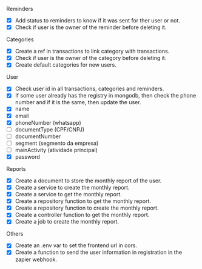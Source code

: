 Reminders

- [x] Add status to reminders to know if it was sent for ther user or not.
- [x] Check if user is the owner of the reminder before deleting it.

Categories

- [x] Create a ref in transactions to link category with transactions.
- [x] Check if user is the owner of the category before deleting it.
- [x] Create default categories for new users.

User

- [x] Check user id in all transactions, categories and reminders.
- [x] If some user already has the registry in mongodb, then check the phone number and if it is the same, then update the user.
- [x] name
- [x] email
- [x] phoneNumber (whatsapp)
- [ ] documentType (CPF/CNPJ)
- [ ] documentNumber
- [ ] segment (segmento da empresa)
- [ ] mainActivity (atividade principal)
- [x] password

Reports

- [x] Create a document to store the monthly report of the user.
- [x] Create a service to create the monthly report.
- [x] Create a service to get the monthly report.
- [x] Create a repository function to get the monthly report.
- [x] Create a repository function to create the monthly report.
- [x] Create a controller function to get the monthly report.
- [x] Create a job to create the monthly report.

Others

- [x] Create an .env var to set the frontend url in cors.
- [x] Create a function to send the user information in registration in the zapier webhook.
